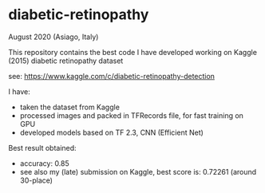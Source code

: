 # diabetic-retinopathy

August 2020 (Asiago, Italy)

This repository contains the best code I have developed working on Kaggle (2015)
diabetic retinopathy dataset

see: https://www.kaggle.com/c/diabetic-retinopathy-detection

I have:
* taken the dataset from Kaggle
* processed images and packed in TFRecords file, for fast training on GPU
* developed models based on TF 2.3, CNN (Efficient Net)

Best result obtained:
* accuracy: 0.85
* see also my (late) submission on Kaggle, best score is: 0.72261 (around 30-place)



